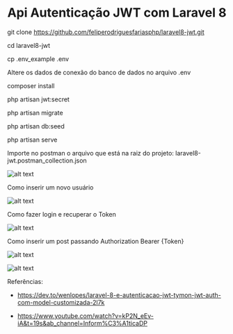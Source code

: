 <h1 align="center">Api Autenticação JWT com Laravel 8</h1>

git clone https://github.com/feliperodriguesfariasphp/laravel8-jwt.git

cd laravel8-jwt

cp .env_example .env

Altere os dados de conexão do banco de dados no arquivo .env

composer install

php artisan jwt:secret

php artisan migrate

php artisan db:seed

php artisan serve

Importe no postman o arquivo que está na raiz do projeto: laravel8-jwt.postman_collection.json

![alt text](https://github.com/feliperodriguesfariasphp/laravel8-jwt/blob/main/postman/importar_json_postman.png?raw=true)

Como inserir um novo usuário

![alt text](https://github.com/feliperodriguesfariasphp/laravel8-jwt/blob/main/postman/novo_usuario.png?raw=true)

Como fazer login e recuperar o Token

![alt text](https://github.com/feliperodriguesfariasphp/laravel8-jwt/blob/main/postman/login.png?raw=true)

Como inserir um post passando Authorization Bearer {Token}

![alt text](https://github.com/feliperodriguesfariasphp/laravel8-jwt/blob/main/postman/inserir_post_1_header.png?raw=true)

![alt text](https://github.com/feliperodriguesfariasphp/laravel8-jwt/blob/main/postman/inserir_post_2_Bady.png?raw=true)

Referências: 

- https://dev.to/wenlopes/laravel-8-e-autenticacao-jwt-tymon-jwt-auth-com-model-customizada-2l7k


- https://www.youtube.com/watch?v=kP2N_eEv-iA&t=19s&ab_channel=Inform%C3%A1ticaDP
